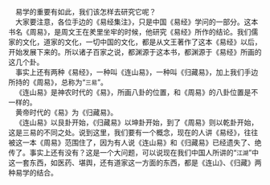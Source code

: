 &emsp;易学的重要有如此，我们该怎样去研究它呢？<br>&emsp;大家要注意，各位手边的《易经集注》，只是中国《易经》学问的一部分。这本书名《周易》，是周文王在羑里坐牢的时候，他研究《易经》所作的结论。我们儒家的文化，道家的文化，一切中国的文化，都是从文王著作了这本《易经》以后，开始发展下来的。所以诸子百家之说，都渊源于这本书，都渊源于《易经》所画的这几个卦。<br>&emsp;事实上还有两种《易经》，一种叫《连山易》，一种叫《归藏易》，加上我们手边所持的《周易》，总称为“``三易``”。<br>&emsp;《连山易》是神农时代的《易》，所画八卦的位置，和《周易》的八卦位置是不一样的。<br>&emsp;黄帝时代的《易》为《归藏易》。<br>&emsp;《连山易》以艮卦开始，《归藏易》以坤卦开始，到了《周易》则以乾卦开始，这是三易的不同之处。说到这里，我们要有一个概念，现在的人讲《易经》，往往被这一本《周易》范围住了，因为有人说《连山易》和《归藏易》已经遗失了、绝传了。事实上还有没有？这是一个大问题，可以说现在我们中国人所讲的“``江湖``”中这一套东西，如医药、堪舆，还有道家这一方面的东西，都是《连山》、《归藏》两种易学的结合。<br>